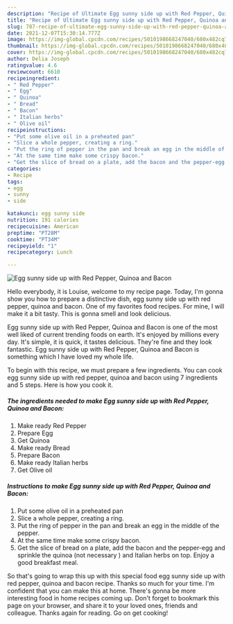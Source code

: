 ```yaml
---
description: "Recipe of Ultimate Egg sunny side up with Red Pepper, Quinoa and Bacon"
title: "Recipe of Ultimate Egg sunny side up with Red Pepper, Quinoa and Bacon"
slug: 787-recipe-of-ultimate-egg-sunny-side-up-with-red-pepper-quinoa-and-bacon
date: 2021-12-07T15:30:14.777Z
image: https://img-global.cpcdn.com/recipes/5010198668247040/680x482cq70/egg-sunny-side-up-with-red-pepper-quinoa-and-bacon-recipe-main-photo.jpg
thumbnail: https://img-global.cpcdn.com/recipes/5010198668247040/680x482cq70/egg-sunny-side-up-with-red-pepper-quinoa-and-bacon-recipe-main-photo.jpg
cover: https://img-global.cpcdn.com/recipes/5010198668247040/680x482cq70/egg-sunny-side-up-with-red-pepper-quinoa-and-bacon-recipe-main-photo.jpg
author: Delia Joseph
ratingvalue: 4.6
reviewcount: 6610
recipeingredient:
- " Red Pepper"
- " Egg"
- " Quinoa"
- " Bread"
- " Bacon"
- " Italian herbs"
- " Olive oil"
recipeinstructions:
- "Put some olive oil in a preheated pan"
- "Slice a whole pepper, creating a ring."
- "Put the ring of pepper in the pan and break an egg in the middle of the pepper."
- "At the same time make some crispy bacon."
- "Get the slice of bread on a plate, add the bacon and the pepper-egg and sprinkle the quinoa (not necessary ) and Italian herbs on top. Enjoy a good breakfast meal."
categories:
- Recipe
tags:
- egg
- sunny
- side

katakunci: egg sunny side 
nutrition: 191 calories
recipecuisine: American
preptime: "PT28M"
cooktime: "PT34M"
recipeyield: "1"
recipecategory: Lunch

---
```



![Egg sunny side up with Red Pepper, Quinoa and Bacon](https://img-global.cpcdn.com/recipes/5010198668247040/680x482cq70/egg-sunny-side-up-with-red-pepper-quinoa-and-bacon-recipe-main-photo.jpg)

Hello everybody, it is Louise, welcome to my recipe page. Today, I'm gonna show you how to prepare a distinctive dish, egg sunny side up with red pepper, quinoa and bacon. One of my favorites food recipes. For mine, I will make it a bit tasty. This is gonna smell and look delicious.

Egg sunny side up with Red Pepper, Quinoa and Bacon is one of the most well liked of current trending foods on earth. It's enjoyed by millions every day. It's simple, it is quick, it tastes delicious. They're fine and they look fantastic. Egg sunny side up with Red Pepper, Quinoa and Bacon is something which I have loved my whole life.




To begin with this recipe, we must prepare a few ingredients. You can cook egg sunny side up with red pepper, quinoa and bacon using 7 ingredients and 5 steps. Here is how you cook it.

<!--inarticleads1-->

##### The ingredients needed to make Egg sunny side up with Red Pepper, Quinoa and Bacon:

1. Make ready  Red Pepper
1. Prepare  Egg
1. Get  Quinoa
1. Make ready  Bread
1. Prepare  Bacon
1. Make ready  Italian herbs
1. Get  Olive oil




<!--inarticleads2-->

##### Instructions to make Egg sunny side up with Red Pepper, Quinoa and Bacon:

1. Put some olive oil in a preheated pan
1. Slice a whole pepper, creating a ring.
1. Put the ring of pepper in the pan and break an egg in the middle of the pepper.
1. At the same time make some crispy bacon.
1. Get the slice of bread on a plate, add the bacon and the pepper-egg and sprinkle the quinoa (not necessary ) and Italian herbs on top. Enjoy a good breakfast meal.




So that's going to wrap this up with this special food egg sunny side up with red pepper, quinoa and bacon recipe. Thanks so much for your time. I'm confident that you can make this at home. There's gonna be more interesting food in home recipes coming up. Don't forget to bookmark this page on your browser, and share it to your loved ones, friends and colleague. Thanks again for reading. Go on get cooking!
